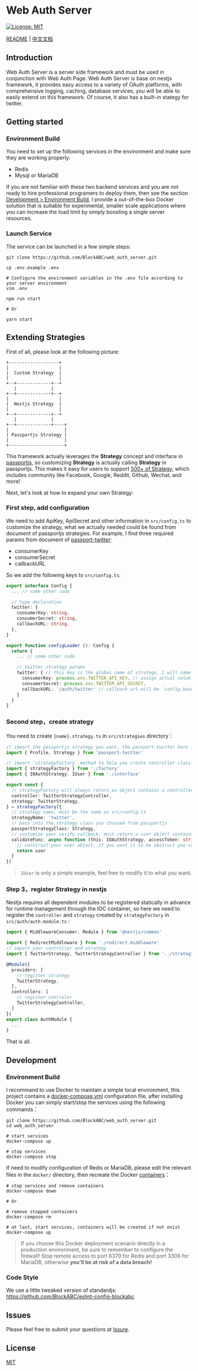 # Web Auth Server

[![License: MIT](https://img.shields.io/badge/License-MIT-green.svg)](https://opensource.org/licenses/MIT)

[README](README.md) | [中文文档](README.zh.md)


## Introduction

Web Auth Server is a server side framework and must be used in conjunction with Web Auth Page. Web Auth Server is base on nestjs framework, it provides easy access to a variety of OAuth platforms, with comprehensive logging, caching, database services, you will be able to easily extend on this framework. Of course, it also has a built-in stategy for twitter.


## Getting started

### Environment Build

You need to set up the following services in the environment and make sure they are working properly:

- Redis
- Mysql or MariaDB

If you are not familiar with these two backend services and you are not ready to hire professional programers to deploy them, then see the section [Development > Environment Build](#development), I provide a out-of-the-box Docker solution that is suitable for experimental, smaller scale applications where you can increase the load limit by simply boosting a single server resources.

### Launch Service

The service can be launched in a few simple steps:

```shell
git clone https://github.com/BlockABC/web_auth_server.git

cp .env.example .env

# Configure the environment variables in the .env file according to your server environment
vim .env

npm run start

# Or

yarn start
```


## Extending Strategies

First of all, please look at the following picture:

```
+-------------------+
|                   |
|  Custom Strategy  |
|                   |
+--+-------------+--+
   |             |
+--+-------------+--+
|                   |
|  Nestjs Strategy  |
|                   |
+--+-------------+--+
   |             |
+--+-------------+----+
|                     |
| Passportjs Strategy |
|                     |
+---------------------+
```

This framework actually leverages the **Strategy** concept and interface in [passportjs](http://www.passportjs.org/), so customizing **Strategy** is actually calling **Strategy** in passportjs. This makes it easy for users to support [500+ of Strategy](http://www.passportjs.org/packages/), which includes community like Facebook, Google, Reddit, Github, Wechat, and more!

Next, let's look at how to expand your own Strategy:

### First step, add configuration

We need to add ApiKey, ApiSecret and other information in `src/config.ts` to customize the strategy, what we actually needed could be found from document of passportjs strategies. For example, I find three required params from document of [passport-twitter](https://github.com/jaredhanson/passport-twitter):

- consumerKey
- consumerSecret
- callbackURL

So we add the following keys to `src/config.ts`:

```typescript
export interface Config {
  ... // some other code

  // type declaration
  twitter: {
    consumerKey: string,
    consumerSecret: string,
    callbackURL: string,
  },
}

export function configLoader (): Config {
  return {
    ... // some other code

    // twitter strategy params
    twitter: { // this key is the global name of strategy, I will name it to strategyName in code below
      consumerKey: process.env.TWITTER_API_KEY, // assign actual value from process.env
      consumerSecret: process.env.TWITTER_API_SECRET,
      callbackURL: '/auth/twitter' // callback url will be `config.baseUrl + config.twitter.callbackURL`
    }
  }
}
```

### Second step，create strategy

You need to create `{name}.strategy.ts` in `src/strategies` directory：

```typescript
// import the passportjs strategy you want, the passport-twitter here is an example
import { Profile, Strategy } from 'passport-twitter'

// import `strategyFactory` method to help you create controller class and strategy class
import { strategyFactory } from './factory'
import { IOAuthStrategy, IUser } from './interface'

export const {
  // strategyFactory will always return an object contains a controller class and a strategy class, here I rename them with destructuring
  controller: TwitterStrategyController,
  strategy: TwitterStrategy,
} = strategyFactory({
  // strategy name, must be the same as src/config.ts
  strategyName: 'twitter',
  // pass into the strategy class you choosed from passportjs
  passportStrategyClass: Strategy,
  // customize your verify callback, must return a user object contains data what frontend expected
  validateFunc: async function (this: IOAuthStrategy, accessToken: string, accessTokenSecret: string, profile: Profile, done: (error: any, user?: any) => void): Promise<IUser> {
    // construct your user object, if you want it to be abstruct you can implement IUser interface
    return user
  }
})
```

> `IUser` is only a simple example, feel free to modify it to what you want.

### Step 3，register Strategy in nestjs

Nestjs requires all dependent modules to be registered statically in advance for runtime management through the IOC container, so here we need to register the `controller` and `strategy` created by `strategyFactory` in `src/auth/auth.module.ts` :

```typescript
import { MiddlewareConsumer, Module } from '@nestjs/common'

import { RedirectMiddleware } from './redirect.middleware'
// import your controller and strategy
import { TwitterStrategy, TwitterStrategyController } from '../strategies/twitter.strategy'

@Module({
  providers: [
    // register strategy
    TwitterStrategy,
  ],
  controllers: [
    // register controler
    TwitterStrategyController,
  ]
})
export class AuthModule {
  ...
}
```

That is all.


## Development

### Environment Build

I recommand to use Docker to maintain a simple local environment, this project contains a [docker-compose.yml](docker-compose.yml) configuration file, after installing Docker you can simply start/stop the services using the following commands：

```shell
git clone https://github.com/BlockABC/web_auth_server.git
cd web_auth_server

# start services
docker-compose up

# stop services
docker-compose stop
```

If need to modify configuration of Redis or MariaDB, please edit the relevant files in the `docker/` directory, then recreate the Docker [containers](https://www.docker.com/resources/what-container)：

```shell
# stop services and remove containers
docker-compose down

# Or

# remove stopped containers
docker-compose rm

# at last, start services, containers will be created if not exist
docker-compose up
```

> If you choose this Docker deployment scenario directly in a production environment, be sure to remember to configure the firewall! Stop remote access to port 6379 for Redis and port 3306 for MariaDB, otherwise **you'll be at risk of a data breach!**

### Code Style

We use a little tweaked version of standardjs: https://github.com/BlockABC/eslint-config-blockabc


## Issues

Please feel free to submit your questions at [Issure](https://github.com/BlockABC/web_auth_server/issues).


## License

[MIT](LICENSE)
